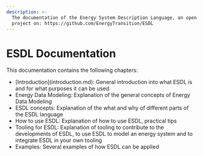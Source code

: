 ```yaml
---
description: >-
  The documentation of the Energy System Description Language, an open source
  project on: https://github.com/EnergyTransition/ESDL
---
```


# ESDL Documentation

This documentation contains the following chapters:

* \[Introduction\]\(introduction.md\): General introduction into what ESDL is and for what purposes it can be used.
* Energy Data Modeling: Explanation of the general concepts of Energy Data Modeling
* ESDL concepts: Explanation of the what and why of different parts of the ESDL language
* How to use ESDL: Explanation of how to use ESDL, practical tips
* Tooling for ESDL: Explanation of tooling to contribute to the developments of ESDL, to use ESDL to model an energy system and to integrate ESDL in your own tooling
* Examples: Several examples of how ESDL can be applied



